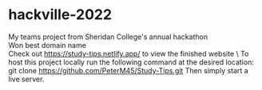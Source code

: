 # hackville-2022
My teams project from Sheridan College's annual hackathon \
Won best domain name \
Check out https://study-tips.netlify.app/ to view the finished website \\
To host this project locally run the following command at the desired location:
git clone https://github.com/PeterM45/Study-Tips.git
Then simply start a live server.

